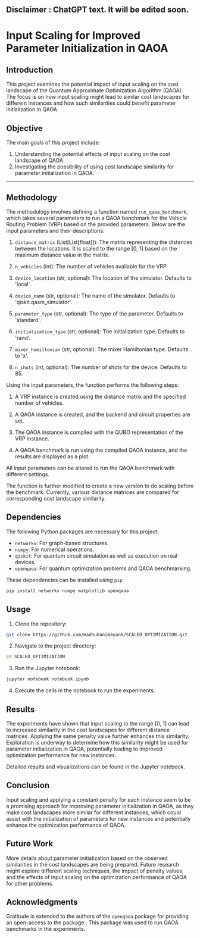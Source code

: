 ## Disclaimer : ChatGPT text. It will be edited soon. 
# Input Scaling for Improved Parameter Initialization in QAOA

## Introduction

This project examines the potential impact of input scaling on the cost landscape of the Quantum Approximate Optimization Algorithm (QAOA). The focus is on how input scaling might lead to similar cost landscapes for different instances and how such similarities could benefit parameter initialization in QAOA.

## Objective

The main goals of this project include:

1. Understanding the potential effects of input scaling on the cost landscape of QAOA.
2. Investigating the possibility of using cost landscape similarity for parameter initialization in QAOA.
---
## Methodology

The methodology involves defining a function named `run_qaoa_benchmark`, which takes several parameters to run a QAOA benchmark for the Vehicle Routing Problem (VRP) based on the provided parameters. Below are the input parameters and their descriptions:

1. `distance_matrix` (List[List[float]]): The matrix representing the distances between the locations. It is scaled to the range [0, 1] based on the maximum distance value in the matrix.

2. `n_vehicles` (int): The number of vehicles available for the VRP.

3. `device_location` (str, optional): The location of the simulator. Defaults to 'local'.

4. `device_name` (str, optional): The name of the simulator. Defaults to 'qiskit.qasm_simulator'.

5. `parameter_type` (str, optional): The type of the parameter. Defaults to 'standard'.

6. `initialization_type` (str, optional): The initialization type. Defaults to 'rand'.

7. `mixer_hamiltonian` (str, optional): The mixer Hamiltonian type. Defaults to 'x'.

8. `n_shots` (int, optional): The number of shots for the device. Defaults to 85.

Using the input parameters, the function performs the following steps:

1. A VRP instance is created using the distance matrix and the specified number of vehicles.

2. A QAOA instance is created, and the backend and circuit properties are set.

3. The QAOA instance is compiled with the QUBO representation of the VRP instance.

4. A QAOA benchmark is run using the compiled QAOA instance, and the results are displayed as a plot.

All input parameters can be altered to run the QAOA benchmark with different settings.

The function is further modified to create a new version to do scaling before the benchmark. 
Currently, various distance matrices are compared for corresponding cost landscape similarity. 


## Dependencies

The following Python packages are necessary for this project:

- `networkx`: For graph-based structures.
- `numpy`: For numerical operations.
- `qiskit`: For quantum circuit simulation as well as execution on real devices.
- `openqaoa`: For quantum optimization problems and QAOA benchmarking.

These dependencies can be installed using `pip`:

```bash
pip install networkx numpy matplotlib openqaoa
```

## Usage

1. Clone the repository:

```bash
git clone https://github.com/madhubanimayank/SCALED_OPTIMIZATION.git
```

2. Navigate to the project directory:

```bash
cd SCALED_OPTIMIZATION
```

3. Run the Jupyter notebook:

```bash
jupyter notebook notebook.ipynb
```

4. Execute the cells in the notebook to run the experiments.

## Results

The experiments have shown that input scaling to the range [0, 1] can lead to increased similarity in the cost landscapes for different distance matrices. Applying the same penalty value further enhances this similarity. Exploration is underway to determine how this similarity might be used for parameter initialization in QAOA, potentially leading to improved optimization performance for new instances.

Detailed results and visualizations can be found in the Jupyter notebook.

## Conclusion

Input scaling and applying a constant penalty for each instance seem to be a promising approach for improving parameter initialization in QAOA, as they make cost landscapes more similar for different instances, which could assist with the initialization of parameters for new instances and potentially enhance the optimization performance of QAOA.
## Future Work

More details about parameter initialization based on the observed similarities in the cost landscapes are being prepared. Future research might explore different scaling techniques, the impact of penalty values, and the effects of input scaling on the optimization performance of QAOA for other problems.

## Acknowledgments

Gratitude is extended to the authors of the `openqaoa` package for providing an open-access to the package . This package was used to run QAOA benchmarks in the experiments.
